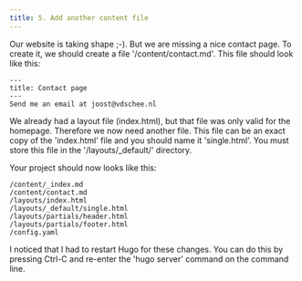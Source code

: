 ```yaml
---
title: 5. Add another content file
---
```


Our website is taking shape ;-). But we are missing a nice contact page. To create it, we should create a file '/content/contact.md'. This file should look like this:

```
---
title: Contact page
---
Send me an email at joost@vdschee.nl
```

We already had a layout file (index.html), but that file was only valid for the homepage. Therefore we now need another file. This file can be an exact copy of the 'index.html' file and you should name it 'single.html'. You must store this file in the '/layouts/_default/' directory.

Your project should now looks like this:

```
/content/_index.md
/content/contact.md
/layouts/index.html
/layouts/_default/single.html
/layouts/partials/header.html
/layouts/partials/footer.html
/config.yaml
```

I noticed that I had to restart Hugo for these changes. You can do this by pressing Ctrl-C and re-enter the 'hugo server' command on the command line.
